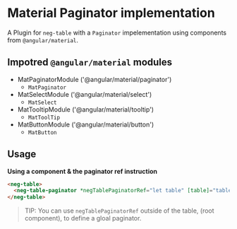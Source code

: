 # Material Paginator implementation

A Plugin for `neg-table` with a `Paginator` impelementation using components from `@angular/material`.

## Impotred `@angular/material` modules

  - MatPaginatorModule ('@angular/material/paginator')  
    * `MatPaginator`
  - MatSelectModule ('@angular/material/select')  
    * `MatSelect`
  - MatTooltipModule ('@angular/material/tooltip')  
    * `MatToolTip`
  - MatButtonModule ('@angular/material/button')  
    * `MatButton`

## Usage
**Using a component & the paginator ref instruction**
```html
<neg-table>
  <neg-table-paginator *negTablePaginatorRef="let table" [table]="table" [paginator]="table.dataSource.paginator"></neg-table-paginator>
</neg-table>
```

> TIP: You can use `negTablePaginatorRef` outside of the table, (root component), to define a gloal paginator.
